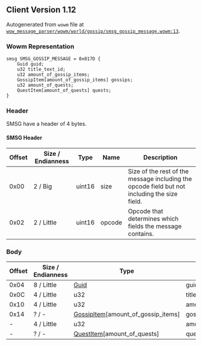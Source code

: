 ## Client Version 1.12

Autogenerated from `wowm` file at [`wow_message_parser/wowm/world/gossip/smsg_gossip_message.wowm:13`](https://github.com/gtker/wow_messages/tree/main/wow_message_parser/wowm/world/gossip/smsg_gossip_message.wowm#L13).

### Wowm Representation
```rust,ignore
smsg SMSG_GOSSIP_MESSAGE = 0x017D {
    Guid guid;
    u32 title_text_id;
    u32 amount_of_gossip_items;
    GossipItem[amount_of_gossip_items] gossips;
    u32 amount_of_quests;
    QuestItem[amount_of_quests] quests;
}
```
### Header
SMSG have a header of 4 bytes.

#### SMSG Header
| Offset | Size / Endianness | Type   | Name   | Description |
| ------ | ----------------- | ------ | ------ | ----------- |
| 0x00   | 2 / Big           | uint16 | size   | Size of the rest of the message including the opcode field but not including the size field.|
| 0x02   | 2 / Little        | uint16 | opcode | Opcode that determines which fields the message contains.|
### Body
| Offset | Size / Endianness | Type | Name | Description |
| ------ | ----------------- | ---- | ---- | ----------- |
| 0x04 | 8 / Little | [Guid](../spec/packed-guid.md) | guid |  |
| 0x0C | 4 / Little | u32 | title_text_id |  |
| 0x10 | 4 / Little | u32 | amount_of_gossip_items |  |
| 0x14 | ? / - | [GossipItem](gossipitem.md)[amount_of_gossip_items] | gossips |  |
| - | 4 / Little | u32 | amount_of_quests |  |
| - | ? / - | [QuestItem](questitem.md)[amount_of_quests] | quests |  |

